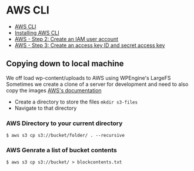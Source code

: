 # AWS CLI 

- [AWS CLI](https://docs.aws.amazon.com/cli/latest/userguide/cli-chap-getting-started.html)
- [Installing AWS CLI](https://docs.aws.amazon.com/cli/latest/userguide/getting-started-install.html)
- [AWS - Step 2: Create an IAM user account](https://docs.aws.amazon.com/cli/latest/userguide/getting-started-prereqs.html#getting-started-prereqs-iam)
- [AWS - Step 3: Create an access key ID and secret access key](https://docs.aws.amazon.com/cli/latest/userguide/getting-started-prereqs.html#getting-started-prereqs-keys)

## Copying down to local machine
We off load wp-content/uploads to AWS using WPEngine's LargeFS
Sometimes we create a clone of a server for development and need to also copy the images
[AWS's documentation ](https://docs.aws.amazon.com/cli/latest/reference/s3/cp.html)


- Create a directory to store the files `mkdir s3-files`
- Navigate to that directory 


### AWS Directory to your current directory
`$ aws s3 cp s3://bucket/folder/ . --recursive`

### AWS Genrate a list of bucket contents 
`$ aws s3 cp s3://bucket/ > blockcontents.txt`
